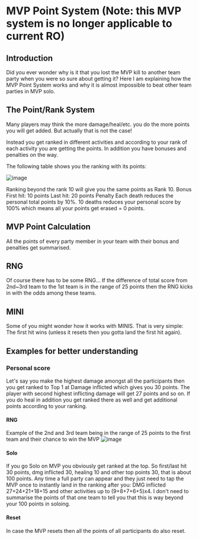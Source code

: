 # MVP Point System (Note: this MVP system is no longer applicable to current RO)
## Introduction
Did you ever wonder why is it that you lost the MVP kill to another team party when you were so sure about getting it? Here I am explaining how the MVP Point System works and why it is almost impossible to beat other team parties in MVP solo.

## The Point/Rank System
Many players may think the more damage/heal/etc. you do the more points you will get added. But actually that is not the case!

Instead you get ranked in different activities and according to your rank of each activity you are getting the points. In addition you have bonuses and penalties on the way.

The following table shows you the ranking with its points:

![image](https://user-images.githubusercontent.com/72419337/181144569-e65d0bef-e75d-47c4-a9da-aa882b739289.png)

Ranking beyond the rank 10 will give you the same points as Rank 10.
Bonus
First hit: 10 points
Last hit: 20 points
Penalty
Each death reduces the personal total points by 10%.
10 deaths reduces your personal score by 100% which means all your points get erased = 0 points.

## MVP Point Calculation
All the points of every party member in your team with their bonus and penalties get summarised.

## RNG
Of course there has to be some RNG...
If the difference of total score from 2nd~3rd team to the 1st team is in the range of 25 points then the RNG kicks in with the odds among these teams.

## MINI
Some of you might wonder how it works with MINIS. 
That is very simple: The first hit wins (unless it resets then you gotta land the first hit again).

## Examples for better understanding
### Personal score
Let's say you make the highest damage amongst all the participants then you get ranked to Top 1 at Damage inflicted which gives you 30 points. The player with second highest inflicting damage will get 27 points and so on. If you do heal in addition you get ranked there as well and get additional points according to your ranking.
#### RNG
Example of the 2nd and 3rd team being in the range of 25 points to the first team and their chance to win the MVP
![image](https://user-images.githubusercontent.com/72419337/181144627-bf9a168b-81a3-42ae-895e-97f8e3fc2b06.png)

#### Solo

If you go Solo on MVP you obviously get ranked at the top. So first/last hit 30 points, dmg inflicted 30, healing 10 and other top points 30, that is about 100 points. 
Any time a full party can appear and they just need to tap the MVP once to instantly land in the ranking after you: DMG inflicted 27+24+21+18+15 and other activities up to (9+8+7+6+5)x4. 
I don't need to summarise the points of that one team to tell you that this is way beyond your 100 points in soloing.
#### Reset
In case the MVP resets then all the points of all participants do also reset.
